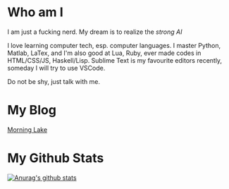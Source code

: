 # Who am I
I am just a fucking nerd.
My dream is to realize the *strong AI*

I love learning computer tech, esp. computer languages.
I master Python, Matlab, LaTex, and I'm also good at Lua, Ruby, ever made codes in HTML/CSS/JS, Haskell/Lisp.
Sublime Text is my favourite editors recently, someday I will try to use VSCode.

Do not be shy, just talk with me.

# My Blog
[Morning Lake](http://williamzjc.gitee.io/morninglake/)

# My Github Stats
[![Anurag's github stats](https://github-readme-stats.vercel.app/api?username=freakwill&count_private=true)](https://github.com/anuraghazra/github-readme-stats)
